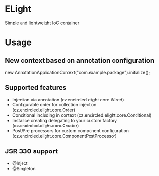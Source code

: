 ELight
======

Simple and lightweight IoC container

Usage
=======

## New context based on annotation configuration
new AnnotationApplicationContext("com.example.package").initialize();

## Supported features
- Injection via annotation (cz.encircled.elight.core.Wired)
- Configurable order for collection injection (cz.encircled.elight.core.Order)
- Conditional including in context (cz.encircled.elight.core.Conditional)
- Instance creating delegating to your custom factory (cz.encircled.elight.core.Creator)
- Post/Pre processors for custom component configuration (cz.encircled.elight.core.ComponentPostProcessor)

## JSR 330 support
- @Inject
- @Singleton
